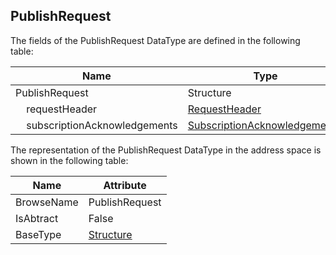 <!-- datatype -->
## PublishRequest
<!-- end of description -->
The fields of the PublishRequest DataType are defined in the following table:  

|Name|Type|Description|
|---|---|---|
|PublishRequest|Structure||
|&nbsp;&nbsp;&nbsp;&nbsp;requestHeader|[RequestHeader](../../../Part4/Services/RequestHeader/readme.md)||
|&nbsp;&nbsp;&nbsp;&nbsp;subscriptionAcknowledgements|[SubscriptionAcknowledgement](../../../Part4/Services/SubscriptionAcknowledgement/readme.md)[]||

The representation of the PublishRequest DataType in the address space is shown in the following table:  

|Name|Attribute|
|---|---|
|BrowseName|PublishRequest|
|IsAbtract|False|
|BaseType|[Structure](../../../Part3/DataTypes/Structure/readme.md)|

